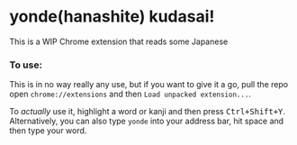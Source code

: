 # yonde(hanashite) kudasai!

This is a WIP Chrome extension that reads some Japanese

### To use:
This is in no way really any use, but if you want to give it a go, pull the repo open `chrome://extensions` and then `Load unpacked extension...`.

To _actually_ use it, highlight a word or kanji and then press <kbd>Ctrl+Shift+Y</kbd>. Alternatively, you can also type `yonde` into your address bar, hit space and then type your word.
